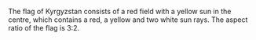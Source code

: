 The flag of Kyrgyzstan consists of a red field with a yellow sun in the centre, which contains a red, a yellow and two white sun rays. The aspect ratio of the flag is 3:2.